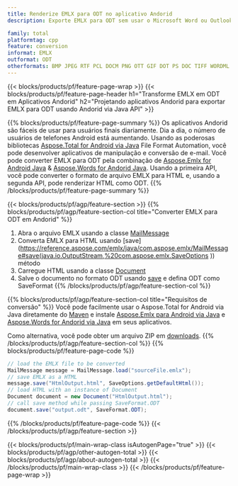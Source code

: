 ```yaml
---
title: Renderize EMLX para ODT no aplicativo Andorid
description: Exporte EMLX para ODT sem usar o Microsoft Word ou Outlook em seus aplicativos Andorid

family: total
platformtag: cpp
feature: conversion
informat: EMLX
outformat: ODT
otherformats: BMP JPEG RTF PCL DOCM PNG OTT GIF DOT PS DOC TIFF WORDML FLATOPC DOCX EMF PDF MD EPUB TEXT DOTM SVG XPS DOTX
---
```

{{< blocks/products/pf/feature-page-wrap >}}
{{< blocks/products/pf/feature-page-header h1="Transforme EMLX em ODT em Aplicativos Andorid" h2="Projetando aplicativos Andorid para exportar EMLX para ODT usando Andorid via Java API" >}}

{{% blocks/products/pf/feature-page-summary %}}
Os aplicativos Andorid são fáceis de usar para usuários finais diariamente. Dia a dia, o número de usuários de telefones Android está aumentando. Usando as poderosas bibliotecas [Aspose.Total for Android via Java](https://products.aspose.com/total/android-java/) File Format Automation, você pode desenvolver aplicativos de manipulação e conversão de e-mail. Você pode converter EMLX para ODT pela combinação de [Aspose.Emlx for Android Java](https://products.aspose.com/emlx/android-java/) & [Aspose.Words for Andorid Java](https://products.aspose.com/words/android-java/). Usando a primeira API, você pode converter o formato de arquivo EMLX para HTML e, usando a segunda API, pode renderizar HTML como ODT. 
{{% /blocks/products/pf/feature-page-summary  %}}

{{< blocks/products/pf/agp/feature-section >}}
{{% blocks/products/pf/agp/feature-section-col title="Converter EMLX para ODT em Andorid" %}}
1. Abra o arquivo EMLX usando a classe [MailMessage](https://reference.aspose.com/emlx/java/com.aspose.emlx/mailmessage)
2. Converta EMLX para HTML usando [save](https://reference.aspose.com/emlx/java/com.aspose.emlx/MailMessage#save(java.io.OutputStream,%20com.aspose.emlx.SaveOptions )) método
3. Carregue HTML usando a classe [Document](https://reference.aspose.com/words/java/com.aspose.words/Document)
4. Salve o documento no formato ODT usando [save](https://reference.aspose.com/words/java/com.aspose.words/Document#save(java.lang.String,com.aspose.words.SaveOptions)) e defina ODT como SaveFormat
{{% /blocks/products/pf/agp/feature-section-col %}}

{{% blocks/products/pf/agp/feature-section-col title="Requisitos de conversão" %}}
Você pode facilmente usar o Aspose.Total for Android via Java diretamente do [Maven](https://releases.aspose.com/total/java/) e instale [Aspose.Emlx para Android via Java](https://docs.aspose.com/emlx/androidjava/installation/) e [Aspose.Words for Andorid via Java](https://docs.aspose.com/words/java/install-aspose-words-for-android-via-java/#install-asposewords-for-android-via-java-from-maven-repository) em seus aplicativos.

Como alternativa, você pode obter um arquivo ZIP em [downloads](https://releases.aspose.com/total/androidjava).
{{% /blocks/products/pf/agp/feature-section-col %}}
{{% blocks/products/pf/feature-page-code %}}
```cs
// load the EMLX file to be converted
MailMessage message = MailMessage.load("sourceFile.emlx"); 
// save EMLX as a HTML 
message.save("HtmlOutput.html", SaveOptions.getDefaultHtml());
// load HTML with an instance of Document
Document document = new Document("HtmlOutput.html");
// call save method while passing SaveFormat.ODT
document.save("output.odt", SaveFormat.ODT); 
```

{{% /blocks/products/pf/feature-page-code %}}
{{< /blocks/products/pf/agp/feature-section >}}

{{< blocks/products/pf/main-wrap-class isAutogenPage="true" >}}
{{< blocks/products/pf/agp/other-autogen-total >}}
{{< blocks/products/pf/agp/about-autogen-total >}}
{{< /blocks/products/pf/main-wrap-class >}}
{{< /blocks/products/pf/feature-page-wrap >}}